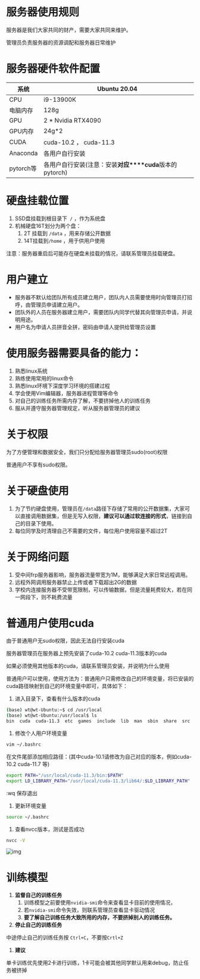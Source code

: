 # 服务器使用规则

服务器是我们大家共同的财产，需要大家共同来维护。

管理员负责服务器的资源调配和服务器日常维护

# 服务器硬件软件配置

| 系统      | Ubuntu 20.04                                            |
| --------- | ------------------------------------------------------- |
| CPU       | i9-13900K                                               |
| 电脑内存  | 128g                                                    |
| GPU       | 2 * Nvidia RTX4090                                      |
| GPU内存   | 24g*2                                                   |
| CUDA      | cuda-10.2 ， cuda-11.3                                  |
| Anaconda  | 各用户自行安装                                          |
| pytorch等 | 各用户自行安装(注意：安装**对应****cuda**版本的pytorch) |

# 硬盘挂载位置

1. SSD盘挂载到根目录下` /` ，作为系统盘
2. 机械硬盘16T划分为两个盘：
   1. 2T 挂载到 `/data` ，用来存储公开数据
   2. 14T挂载到`/home` ，用于供用户使用

注意：服务器重启后可能存在硬盘未挂载的情况，请联系管理员挂载硬盘。

# 用户建立

- 服务器不默认给团队所有成员建立用户，团队内人员需要使用时向管理员打招呼，由管理员申请建立用户。
- 团队外的人员在服务器建立用户，需要团队内同学代替其向管理员申请，并说明用途。
- 用户名为申请人员拼音全拼，密码由申请人提供给管理员设置

# 使用服务器需要具备的能力：

1. 熟悉linux系统
2. 熟练使用常用的linux命令
3. 熟悉linux环境下深度学习环境的搭建过程
4. 学会使用Vim编辑器，服务器进程管理等命令
5. 对自己的训练任务所需内存了解，不要挤掉他人的训练任务
6. 服从并遵守服务器管理规定，听从服务器管理员的建议

# 关于权限

为了方便管理和数据安全，我们只分配给服务器管理员sudo(root)权限

普通用户不享有sudo权限。

# 关于硬盘使用

1. 为了节约硬盘使用，管理员在`/data`路径下存储了常用的公开数据集，大家可以直接调用数据集，但是无写入权限，**建议可以通过****软连接****的形式**，链接到自己的目录下使用。
2. 每位同学及时清理自己不需要的文件，每位用户使用容量不超过2T

# 关于网络问题

1. 受中间frp服务器影响，服务器流量带宽为1M，能够满足大家日常远程调用。
2. 远程外网调用服务器禁止上传或者下载超出2G的数据
3. 学校内连接服务器不受带宽限制，可以传输数据，但是流量耗费较大，若在同一网段下，则不耗费流量

# 普通用户使用cuda

由于普通用户无sudo权限，因此无法自行安装cuda

服务器管理员在服务器上预先安装了cuda-10.2 cuda-11.3版本的cuda

如果必须使用其他版本的cuda，请联系管理员安装，并说明为什么使用

普通用户可以使用，使用方法为：普通用户只需修改自己的环境变量，将已安装的cuda路径映射到自己的环境变量中即可，具体如下：

1. 进入目录下，查看有什么版本的cuda

```Bash
(base) wt@wt-Ubuntu:~$ cd /usr/local
(base) wt@wt-Ubuntu:/usr/local$ ls
bin  cuda  cuda-11.3  etc  games  include  lib  man  sbin  share  src
```

1. 修改个人用户环境变量

```Bash
vim ~/.bashrc
```

在文件尾部添加相应路径：(其中cuda-10.1请修改为自己对应的版本，例如cuda-10.2 cuda-11.7 等)

```Bash
export PATH="/usr/local/cuda-11.3/bin:$PATH"
export LD_LIBRARY_PATH="/usr/local/cuda-11.3/lib64/:$LD_LIBRARY_PATH"
```

:wq 保存退出

1. 更新环境变量

```Bash
source ~/.bashrc
```

1. 查看nvcc版本，测试是否成功

```Bash
nvcc -V
```

![img](https://i45guarx24.feishu.cn/space/api/box/stream/download/asynccode/?code=NDg2OTZlZjk3MGFkYWNmMjM4ZDMzODEwNjYwMDBiNTVfY0FUajNhTDhteG8wTHFPa2tlZnhwSmZqQ2FOZ1lTenhfVG9rZW46WnEzemI2Snlyb2tUdkd4bUU0OGNKTmJ5blVkXzE2ODMxNjgxMjI6MTY4MzE3MTcyMl9WNA)

# 训练模型

1. **监督自己的训练任务**
   1. 训练模型之前要使用`nvidia-smi`命令来查看显卡目前的使用情况，
   2. 若`nvidia-smi`命令失效，则联系管理员查看显卡驱动情况
   3. **要了解自己训练任务大致所用的内存，不要挤掉别人的训练任务。**
2. **停止自己的训练任务**

中途停止自己的训练任务按 `Ctrl+C`，不要按`Crtl+Z`

1. **建议**

单卡训练优先使用2卡进行训练，1卡可能会被其他同学默认用来debug，防止任务被挤掉